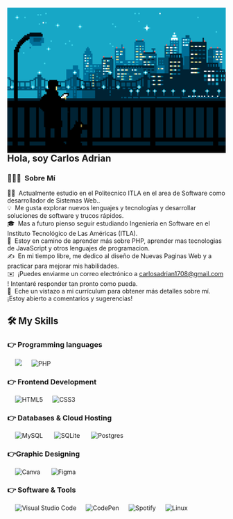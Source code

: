 <img alt="portada" src="./assets/Mf08.gif" width='1100' align="left"/><h2 align="left">Hola, soy Carlos Adrian</h2>

### 👨🏻‍💻 &nbsp;Sobre Mí

👨‍💻 &nbsp;Actualmente estudio en el Politecnico ITLA en el area de Software como desarrollador de Sistemas Web..\
💡 &nbsp;Me gusta explorar nuevos lenguajes y tecnologías y desarrollar soluciones de software y trucos rápidos.\
🎓 &nbsp;Mas a futuro pienso seguir estudiando Ingenieria en Software en el Instituto Tecnológico de Las Américas (ITLA).\
🌱 &nbsp;Estoy en camino de aprender más sobre PHP, aprender mas tecnologias de JavaScript y otros lenguajes de programacion.\
✍️ &nbsp;En mi tiempo libre, me dedico al diseño de Nuevas Paginas Web y a practicar para mejorar mis habilidades.\
✉️ &nbsp;¡Puedes enviarme un correo electrónico a carlosadrian1708@gmail.com ! Intentaré responder tan pronto como pueda.\
📄 &nbsp;Eche un vistazo a mi currículum para obtener más detalles sobre mí. ¡Estoy abierto a comentarios y sugerencias!

## 🛠️ My Skills

### 👉 Programming languages

  &emsp;
     <img src="https://img.shields.io/badge/JavaScript-F7DF1E?style=for-the-badge&logo=javascript&logoColor=black">
  &emsp;
    ![PHP](https://img.shields.io/badge/php-%23777BB4.svg?style=for-the-badge&logo=php&logoColor=white)
    
### 👉 Frontend Development

  &emsp; 
   ![HTML5](https://img.shields.io/badge/html5-%23E34F26.svg?style=for-the-badge&logo=html5&logoColor=white)
  &emsp;
    ![CSS3](https://img.shields.io/badge/css3-%231572B6.svg?style=for-the-badge&logo=css3&logoColor=white)
    
### 👉 Databases & Cloud Hosting

  &emsp;
   ![MySQL](https://img.shields.io/badge/mysql-4479A1.svg?style=for-the-badge&logo=mysql&logoColor=white)&nbsp;
  &emsp;
    ![SQLite](https://img.shields.io/badge/sqlite-%2307405e.svg?style=for-the-badge&logo=sqlite&logoColor=white)&nbsp;
  &emsp;
    ![Postgres](https://img.shields.io/badge/postgres-%23316192.svg?style=for-the-badge&logo=postgresql&logoColor=white)&nbsp;
  &emsp;
  
### 👉Graphic Designing

  &emsp;
  	![Canva](https://img.shields.io/badge/Canva-%2300C4CC.svg?style=for-the-badge&logo=Canva&logoColor=white)&nbsp;
  &emsp;
  	![Figma](https://img.shields.io/badge/figma-%23F24E1E.svg?style=for-the-badge&logo=figma&logoColor=white)
  &emsp;
  
 ### 👉 Software & Tools
 
  &emsp;
    ![Visual Studio Code](https://img.shields.io/badge/Visual%20Studio%20Code-0078d7.svg?style=for-the-badge&logo=visual-studio-code&logoColor=white)
  &emsp;
    ![CodePen](https://img.shields.io/badge/Codepen-000000?style=for-the-badge&logo=codepen&logoColor=white)
  &emsp;
    ![Spotify](https://img.shields.io/badge/Spotify-1ED760?style=for-the-badge&logo=spotify&logoColor=white)
  &emsp;
     ![Linux](https://img.shields.io/badge/Linux-FCC624?style=for-the-badge&logo=linux&logoColor=black)
  &emsp;

<br/>

